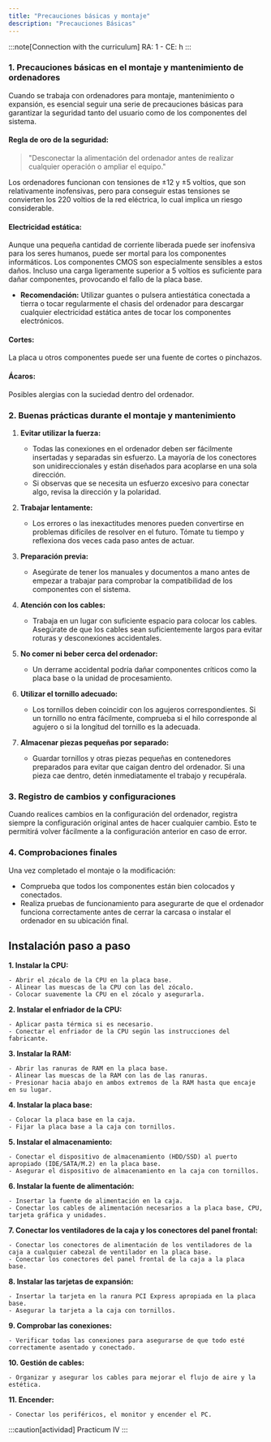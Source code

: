 ```yaml
---
title: "Precauciones básicas y montaje"
description: "Precauciones Básicas"
---
```


:::note[Connection with the curriculum]
RA: 1 - CE: h
:::


### **1. Precauciones básicas en el montaje y mantenimiento de ordenadores**

Cuando se trabaja con ordenadores para montaje, mantenimiento o expansión, es esencial seguir una serie de precauciones básicas para garantizar la seguridad tanto del usuario como de los componentes del sistema.

#### **Regla de oro de la seguridad:**
> "Desconectar la alimentación del ordenador antes de realizar cualquier operación o ampliar el equipo."

Los ordenadores funcionan con tensiones de ±12 y ±5 voltios, que son relativamente inofensivas, pero para conseguir estas tensiones se convierten los 220 voltios de la red eléctrica, lo cual implica un riesgo considerable. 

#### **Electricidad estática:**
Aunque una pequeña cantidad de corriente liberada puede ser inofensiva para los seres humanos, puede ser mortal para los componentes informáticos. Los componentes CMOS son especialmente sensibles a estos daños. Incluso una carga ligeramente superior a 5 voltios es suficiente para dañar componentes, provocando el fallo de la placa base.

- **Recomendación:** Utilizar guantes o pulsera antiestática conectada a tierra o tocar regularmente el chasis del ordenador para descargar cualquier electricidad estática antes de tocar los componentes electrónicos.

#### **Cortes:**
La placa u otros componentes puede ser una fuente de cortes o pinchazos.

#### **Ácaros:**
Posibles alergias con la suciedad dentro del ordenador.

### **2. Buenas prácticas durante el montaje y mantenimiento**

1. **Evitar utilizar la fuerza:**
   - Todas las conexiones en el ordenador deben ser fácilmente insertadas y separadas sin esfuerzo. La mayoría de los conectores son unidireccionales y están diseñados para acoplarse en una sola dirección.
   - Si observas que se necesita un esfuerzo excesivo para conectar algo, revisa la dirección y la polaridad.

2. **Trabajar lentamente:**
   - Los errores o las inexactitudes menores pueden convertirse en problemas difíciles de resolver en el futuro. Tómate tu tiempo y reflexiona dos veces cada paso antes de actuar.

3. **Preparación previa:**
   - Asegúrate de tener los manuales y documentos a mano antes de empezar a trabajar para comprobar la compatibilidad de los componentes con el sistema.

4. **Atención con los cables:**
   - Trabaja en un lugar con suficiente espacio para colocar los cables. Asegúrate de que los cables sean suficientemente largos para evitar roturas y desconexiones accidentales.

5. **No comer ni beber cerca del ordenador:**
   - Un derrame accidental podría dañar componentes críticos como la placa base o la unidad de procesamiento.

6. **Utilizar el tornillo adecuado:**
   - Los tornillos deben coincidir con los agujeros correspondientes. Si un tornillo no entra fácilmente, comprueba si el hilo corresponde al agujero o si la longitud del tornillo es la adecuada.

7. **Almacenar piezas pequeñas por separado:**
   - Guardar tornillos y otras piezas pequeñas en contenedores preparados para evitar que caigan dentro del ordenador. Si una pieza cae dentro, detén inmediatamente el trabajo y recupérala.

### **3. Registro de cambios y configuraciones**

Cuando realices cambios en la configuración del ordenador, registra siempre la configuración original antes de hacer cualquier cambio. Esto te permitirá volver fácilmente a la configuración anterior en caso de error.

### **4. Comprobaciones finales**

Una vez completado el montaje o la modificación:
- Comprueba que todos los componentes están bien colocados y conectados.
- Realiza pruebas de funcionamiento para asegurarte de que el ordenador funciona correctamente antes de cerrar la carcasa o instalar el ordenador en su ubicación final.

## Instalación paso a paso

**1. Instalar la CPU:**
    
    - Abrir el zócalo de la CPU en la placa base.
    - Alinear las muescas de la CPU con las del zócalo.
    - Colocar suavemente la CPU en el zócalo y asegurarla.
**2. Instalar el enfriador de la CPU:**
    
    - Aplicar pasta térmica si es necesario.
    - Conectar el enfriador de la CPU según las instrucciones del fabricante.
**3. Instalar la RAM:**
    
    - Abrir las ranuras de RAM en la placa base.
    - Alinear las muescas de la RAM con las de las ranuras.
    - Presionar hacia abajo en ambos extremos de la RAM hasta que encaje en su lugar.
**4. Instalar la placa base:**
    
    - Colocar la placa base en la caja.
    - Fijar la placa base a la caja con tornillos.
**5. Instalar el almacenamiento:**
    
    - Conectar el dispositivo de almacenamiento (HDD/SSD) al puerto apropiado (IDE/SATA/M.2) en la placa base.
    - Asegurar el dispositivo de almacenamiento en la caja con tornillos.
**6. Instalar la fuente de alimentación:**
    
    - Insertar la fuente de alimentación en la caja.
    - Conectar los cables de alimentación necesarios a la placa base, CPU, tarjeta gráfica y unidades.
**7. Conectar los ventiladores de la caja y los conectores del panel frontal:**
    
    - Conectar los conectores de alimentación de los ventiladores de la caja a cualquier cabezal de ventilador en la placa base.
    - Conectar los conectores del panel frontal de la caja a la placa base.
**8. Instalar las tarjetas de expansión:**
    
    - Insertar la tarjeta en la ranura PCI Express apropiada en la placa base.
    - Asegurar la tarjeta a la caja con tornillos.
**9. Comprobar las conexiones:**
    
    - Verificar todas las conexiones para asegurarse de que todo esté correctamente asentado y conectado.
**10. Gestión de cables:**
    
    - Organizar y asegurar los cables para mejorar el flujo de aire y la estética.
**11. Encender:**
    
    - Conectar los periféricos, el monitor y encender el PC.

:::caution[actividad]
Practicum IV
::: 